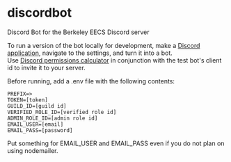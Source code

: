 # discordbot
Discord Bot for the Berkeley EECS Discord server

To run a version of the bot locally for development, make a [Discord application](https://discord.com/developers/applications), navigate to the settings, and turn it into a bot.
<br/>
Use [Discord permissions calculator](https://discordapi.com/permissions.html) in conjunction with the test bot's client id to invite it to your server.
<br/>

Before running, add a .env file with the following contents:
```
PREFIX=>
TOKEN=[token]
GUILD_ID=[guild id]
VERIFIED_ROLE_ID=[verified role id]
ADMIN_ROLE_ID=[admin role id]
EMAIL_USER=[email]
EMAIL_PASS=[password]
```
Put something for EMAIL_USER and EMAIL_PASS even if you do not plan on using nodemailer.
